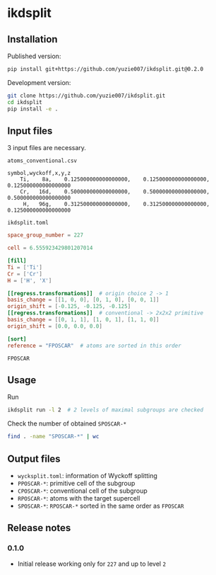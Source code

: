 # ikdsplit

## Installation

Published version:

```bash
pip install git+https://github.com/yuzie007/ikdsplit.git@0.2.0
```

Development version:

```bash
git clone https://github.com/yuzie007/ikdsplit.git
cd ikdsplit
pip install -e .
```

## Input files

3 input files are necessary.

`atoms_conventional.csv`

```csv
symbol,wyckoff,x,y,z
    Ti,    8a,    0.125000000000000000,    0.125000000000000000,    0.125000000000000000
    Cr,   16d,    0.500000000000000000,    0.500000000000000000,    0.500000000000000000
     H,   96g,    0.312500000000000000,    0.312500000000000000,    0.125000000000000000
```

`ikdsplit.toml`

```toml
space_group_number = 227

cell = 6.555923429801207014

[fill]
Ti = ['Ti']
Cr = ['Cr']
H = ['H', 'X']

[[regress.transformations]]  # origin choice 2 -> 1
basis_change = [[1, 0, 0], [0, 1, 0], [0, 0, 1]]
origin_shift = [-0.125, -0.125, -0.125]
[[regress.transformations]]  # conventional -> 2x2x2 primitive
basis_change = [[0, 1, 1], [1, 0, 1], [1, 1, 0]]
origin_shift = [0.0, 0.0, 0.0]

[sort]
reference = "FPOSCAR"  # atoms are sorted in this order
```

`FPOSCAR`

## Usage

Run

```bash
ikdsplit run -l 2  # 2 levels of maximal subgroups are checked
```

Check the number of obtained `SPOSCAR-*`

```bash
find . -name "SPOSCAR-*" | wc
```

## Output files

- `wycksplit.toml`: information of Wyckoff splitting
- `PPOSCAR-*`: primitive cell of the subgroup
- `CPOSCAR-*`: conventional cell of the subgroup
- `RPOSCAR-*`: atoms with the target supercell
- `SPOSCAR-*`: `RPOSCAR-*` sorted in the same order as `FPOSCAR`

## Release notes

### 0.1.0

- Initial release working only for `227` and up to level `2`
